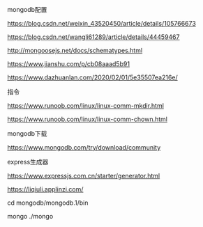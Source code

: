 mongodb配置 

https://blog.csdn.net/weixin_43520450/article/details/105766673 

https://blog.csdn.net/wangli61289/article/details/44459467 

http://mongoosejs.net/docs/schematypes.html 

https://www.jianshu.com/p/cb08aaad5b91 

https://www.dazhuanlan.com/2020/02/01/5e35507ea216e/ 

 

指令 

https://www.runoob.com/linux/linux-comm-mkdir.html 

https://www.runoob.com/linux/linux-comm-chown.html 

 

mongodb下载 

https://www.mongodb.com/try/download/community 

 

express生成器 

https://www.expressjs.com.cn/starter/generator.html 



https://liqiuli.applinzi.com/ 

 
cd mongodb/mongodb.1/bin 

mongo 
./mongo 